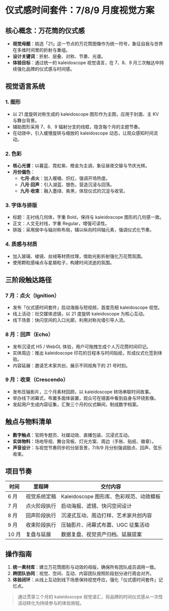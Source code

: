 # 仪式感时间套件：7/8/9 月度视觉方案

## 核心概念：万花筒的仪式感
- **视觉母题**：挑选「21」这一节点的万花筒图像作为统一符号，象征自我与世界在多维时间里的折射与重组。
- **设计关键词**：折射、层叠、对称、节奏、光谱。
- **体验目标**：通过统一的 kaleidoscope 视觉语言，在 7、8、9 月三次触达中持续强化品牌的仪式感与时间感。

## 视觉语言系统
### 1. 图形
- 以 21 度旋转对称生成的 kaleidoscope 图形作为主图，应用于封面、主 KV 与舞台背景。
- 辅助图形采用 7、8、9 辐射分支的线框，隐含每个月的主题节奏。
- 在动效中，引入缓慢旋转与缩放的 kaleidoscope 动态，让观众感知时间流动。

### 2. 色彩
- **核心光谱**：以暮蓝、霓虹紫、橙金为主调，象征昼夜交替与节庆光辉。
- **月份偏色**：
  - **七月·点火**：加入暖橘、炽红，强调开场热度。
  - **八月·回声**：引入湖蓝、银色，营造沉浸与回荡。
  - **九月·收束**：融入墨绿、紫黑，体现仪式的沉淀与收官。

### 3. 字体与排版
- 标题：无衬线几何体，字重 Bold，保持与 kaleidoscope 图形的几何感一致。
- 正文：人文无衬线，字重 Regular，增强可读性。
- 排版：采用居中与轴对称布局，辅以纵向时间轴元素，强调仪式化节奏。

### 4. 质感与材质
- 加入玻璃、棱镜、丝绒等材质纹理，借助光影折射强化万花筒氛围。
- 使用颗粒感噪点与星屑粒子，构建时间流逝的氛围。

## 三阶段触达路径
### 7 月：点火（Ignition）
- 发布「仪式感时间套件」启动海报与短视频，首度亮相 kaleidoscope 视觉。
- 线上活动：社交媒体滤镜，以 21 度旋转 kaleidoscope 为核心互动。
- 线下场景：快闪空间的入口光廊，利用对称光墙引导人流。

### 8 月：回声（Echo）
- 发布沉浸式 H5 / WebGL 体验，用户可拖拽生成个人万花筒时间印记。
- 实体周边：推出 kaleidoscope 印花的日程本与时间贴纸，形成仪式化签到体验。
- 内容延展：邀请艺术家共创，展示不同视角下的 21 号时刻。

### 9 月：收束（Crescendo）
- 发布压轴影片，三个月素材回顾，以 kaleidoscope 转场串联时间故事。
- 举办线下闭幕式，布置多面体装置，观众可在镜面中看到自身与环绕影像。
- 发起用户生成内容征集，汇聚三个月的仪式瞬间，制成数字档案。

## 触点与物料清单
- **数字触点**：官网专题页、社媒动效、直播包装、沉浸式互动。
- **实体物料**：场地导视、舞台背板、灯光方案、周边（手账、贴纸、徽章）。
- **声音设计**：与视觉节奏同步的分层音景，7/8/9 月分别强调鼓点、回声、弦乐收束。

## 项目节奏
| 时间 | 里程碑 | 交付内容 |
| ---- | ------ | -------- |
| 6 月 | 视觉系统定稿 | Kaleidoscope 图形库、色彩规范、动效模板 |
| 7 月 | 点火阶段执行 | 启动海报、滤镜、快闪空间设计 |
| 8 月 | 回声阶段执行 | 沉浸式互动、周边打样、艺术家共创内容 |
| 9 月 | 收束阶段执行 | 压轴影片、闭幕式布置、UGC 征集活动 |
| 10 月 | 复盘与延展 | 数据复盘、视觉资产归档、延展提案 |

## 操作指南
1. **统一素材库**：建立万花筒图形与动效的母版，确保所有团队成员调用一致。
2. **跨团队协同**：视觉、空间、互动、内容团队按照阶段划分进行周会对齐。
3. **体验闭环**：从线上互动到线下场景保持视觉呼应，强化「仪式感时间套件」记忆点。

> 通过贯穿三个月的 kaleidoscope 视觉语汇，将品牌的时间仪式感从一次性活动转化为持续参与的体验旅程。
